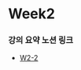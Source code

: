 # Week2

### 강의 요약 노션 링크

- [W2-2](https://lavender-jingle-d0e.notion.site/W2-Vectorizing-Logistic-Regression-s-Gradient-Computation-137db76d752a482b8c7f767011b0a74f?pvs=4)

